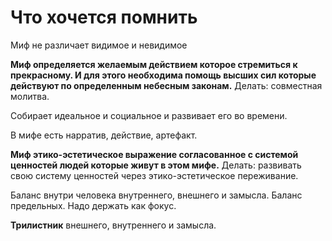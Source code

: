 # Что хочется помнить 
Миф не различает видимое и невидимое 

**Миф определяется желаемым действием которое стремиться к прекрасному. И для этого необходима помощь высших сил которые действуют по определенным небесным законам.**
Делать: совместная молитва.


Собирает идеальное и социальное и развивает его во времени.

В мифе есть нарратив, действие, артефакт.

**Миф этико-эстетическое выражение согласованное с системой ценностей людей которые живут в этом мифе.**
Делать: развивать свою систему ценностей через этико-эстетическое переживание.

Баланс внутри человека внутреннего, внешнего и замысла. Баланс предельных. Надо держать как фокус.

**Трилистник** внешнего, внутреннего и замысла.



